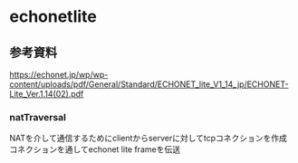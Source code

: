 # echonetlite

## 参考資料

<https://echonet.jp/wp/wp-content/uploads/pdf/General/Standard/ECHONET_lite_V1_14_jp/ECHONET-Lite_Ver.1.14(02).pdf>

### natTraversal

NATを介して通信するためにclientからserverに対してtcpコネクションを作成  
コネクションを通してechonet lite frameを伝送
